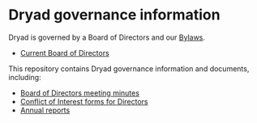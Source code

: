 # Dryad governance information

Dryad is governed by a Board of Directors and our [Bylaws](https://datadryad.org/docs/DryadBylaws.pdf). 
- [Current Board of Directors](https://datadryad.org/stash/our_governance)

This repository contains Dryad governance information and documents, including:

- [Board of Directors meeting minutes](meeting-minutes/index.md)
- [Conflict of Interest forms for Directors](COIs/index.md)
- [Annual reports](annual-reports/index.md)





